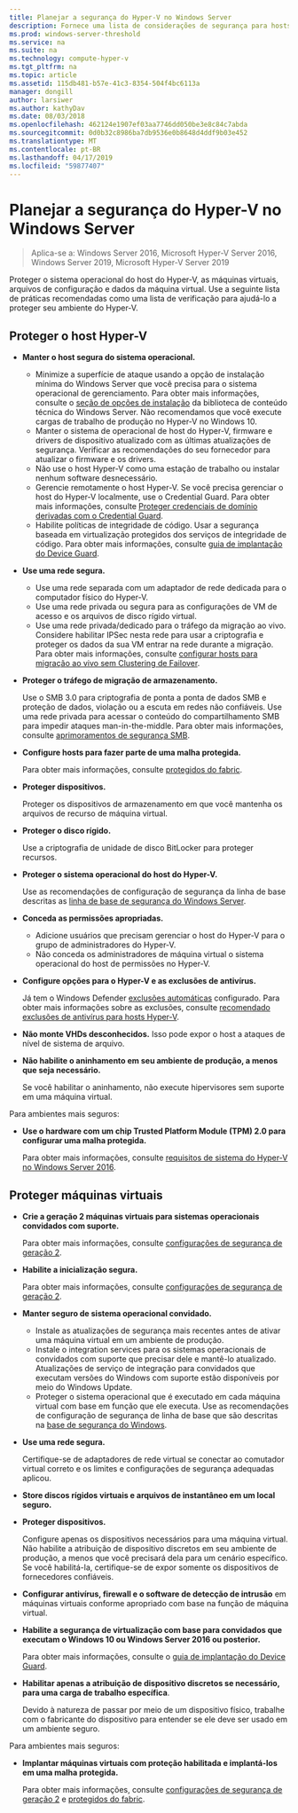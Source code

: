 ```yaml
---
title: Planejar a segurança do Hyper-V no Windows Server
description: Fornece uma lista de considerações de segurança para hosts Hyper-v e máquinas virtuais
ms.prod: windows-server-threshold
ms.service: na
ms.suite: na
ms.technology: compute-hyper-v
ms.tgt_pltfrm: na
ms.topic: article
ms.assetid: 115db481-b57e-41c3-8354-504f4bc6113a
manager: dongill
author: larsiwer
ms.author: kathyDav
ms.date: 08/03/2018
ms.openlocfilehash: 462124e1907ef03aa7746dd050be3e8c84c7abda
ms.sourcegitcommit: 0d0b32c8986ba7db9536e0b8648d4ddf9b03e452
ms.translationtype: MT
ms.contentlocale: pt-BR
ms.lasthandoff: 04/17/2019
ms.locfileid: "59877407"
---
```

# <a name="plan-for-hyper-v-security-in-windows-server"></a>Planejar a segurança do Hyper-V no Windows Server

>Aplica-se a: Windows Server 2016, Microsoft Hyper-V Server 2016, Windows Server 2019, Microsoft Hyper-V Server 2019

Proteger o sistema operacional do host do Hyper-V, as máquinas virtuais, arquivos de configuração e dados da máquina virtual. Use a seguinte lista de práticas recomendadas como uma lista de verificação para ajudá-lo a proteger seu ambiente do Hyper-V.

## <a name="secure-the-hyper-v-host"></a>Proteger o host Hyper-V
- **Manter o host segura do sistema operacional.**
    - Minimize a superfície de ataque usando a opção de instalação mínima do Windows Server que você precisa para o sistema operacional de gerenciamento. Para obter mais informações, consulte o [seção de opções de instalação](/windows-server/windows-server#installation-options) da biblioteca de conteúdo técnica do Windows Server. Não recomendamos que você execute cargas de trabalho de produção no Hyper-V no Windows 10.
    - Manter o sistema de operacional de host do Hyper-V, firmware e drivers de dispositivo atualizado com as últimas atualizações de segurança. Verificar as recomendações do seu fornecedor para atualizar o firmware e os drivers.
    - Não use o host Hyper-V como uma estação de trabalho ou instalar nenhum software desnecessário.
    - Gerencie remotamente o host Hyper-V. Se você precisa gerenciar o host do Hyper-V localmente, use o Credential Guard. Para obter mais informações, consulte [Proteger credenciais de domínio derivadas com o Credential Guard](https://docs.microsoft.com/windows/access-protection/credential-guard/credential-guard).
    - Habilite políticas de integridade de código. Usar a segurança baseada em virtualização protegidos dos serviços de integridade de código. Para obter mais informações, consulte [guia de implantação do Device Guard](https://docs.microsoft.com/windows/device-security/device-guard/device-guard-deployment-guide).
- **Use uma rede segura.**
    - Use uma rede separada com um adaptador de rede dedicada para o computador físico do Hyper-V.
    - Use uma rede privada ou segura para as configurações de VM de acesso e os arquivos de disco rígido virtual.
    - Use uma rede privada/dedicado para o tráfego da migração ao vivo. Considere habilitar IPSec nesta rede para usar a criptografia e proteger os dados da sua VM entrar na rede durante a migração. Para obter mais informações, consulte [configurar hosts para migração ao vivo sem Clustering de Failover](../deploy/set-up-hosts-for-live-migration-without-failover-clustering.md).
- **Proteger o tráfego de migração de armazenamento.** 

    Use o SMB 3.0 para criptografia de ponta a ponta de dados SMB e proteção de dados, violação ou a escuta em redes não confiáveis. Use uma rede privada para acessar o conteúdo do compartilhamento SMB para impedir ataques man-in-the-middle. Para obter mais informações, consulte [aprimoramentos de segurança SMB](https://technet.microsoft.com/library/dn551363.aspx). 
- **Configure hosts para fazer parte de uma malha protegida.** 

    Para obter mais informações, consulte [protegidos do fabric](../../../security/guarded-fabric-shielded-vm/guarded-fabric-and-shielded-vms-top-node.md).
- **Proteger dispositivos.** 

    Proteger os dispositivos de armazenamento em que você mantenha os arquivos de recurso de máquina virtual.
    
- **Proteger o disco rígido.** 

    Use a criptografia de unidade de disco BitLocker para proteger recursos.
    
- **Proteger o sistema operacional do host do Hyper-V.** 

    Use as recomendações de configuração de segurança da linha de base descritas as [linha de base de segurança do Windows Server](https://docs.microsoft.com/windows/device-security/windows-security-baselines).
    
- **Conceda as permissões apropriadas.**
    - Adicione usuários que precisam gerenciar o host do Hyper-V para o grupo de administradores do Hyper-V.
    - Não conceda os administradores de máquina virtual o sistema operacional do host de permissões no Hyper-V.

- **Configure opções para o Hyper-V e as exclusões de antivírus.**  

    Já tem o Windows Defender [exclusões automáticas](https://docs.microsoft.com/windows/security/threat-protection/windows-defender-antivirus/configure-server-exclusions-windows-defender-antivirus) configurado. Para obter mais informações sobre as exclusões, consulte [recomendado exclusões de antivírus para hosts Hyper-V](https://support.microsoft.com/kb/3105657). 

- **Não monte VHDs desconhecidos.** Isso pode expor o host a ataques de nível de sistema de arquivo.

- **Não habilite o aninhamento em seu ambiente de produção, a menos que seja necessário.**

    Se você habilitar o aninhamento, não execute hipervisores sem suporte em uma máquina virtual.  

Para ambientes mais seguros:

- **Use o hardware com um chip Trusted Platform Module (TPM) 2.0 para configurar uma malha protegida.** 

    Para obter mais informações, consulte [requisitos de sistema do Hyper-V no Windows Server 2016](../system-requirements-for-hyper-v-on-windows.md).

## <a name="secure-virtual-machines"></a>Proteger máquinas virtuais
- **Crie a geração 2 máquinas virtuais para sistemas operacionais convidados com suporte.** 

    Para obter mais informações, consulte [configurações de segurança de geração 2](../learn-more/Generation-2-virtual-machine-security-settings-for-Hyper-V.md).
    
- **Habilite a inicialização segura.** 

    Para obter mais informações, consulte [configurações de segurança de geração 2](../learn-more/Generation-2-virtual-machine-security-settings-for-Hyper-V.md).
    
- **Manter seguro de sistema operacional convidado.**

    - Instale as atualizações de segurança mais recentes antes de ativar uma máquina virtual em um ambiente de produção.
    - Instale o integration services para os sistemas operacionais de convidados com suporte que precisar dele e mantê-lo atualizado. Atualizações de serviço de integração para convidados que executam versões do Windows com suporte estão disponíveis por meio do Windows Update.
    - Proteger o sistema operacional que é executado em cada máquina virtual com base em função que ele executa. Use as recomendações de configuração de segurança de linha de base que são descritas na [base de segurança do Windows](https://docs.microsoft.com/windows/device-security/windows-security-baselines).
    
- **Use uma rede segura.** 

    Certifique-se de adaptadores de rede virtual se conectar ao comutador virtual correto e os limites e configurações de segurança adequadas aplicou.
    
- **Store discos rígidos virtuais e arquivos de instantâneo em um local seguro.**

- **Proteger dispositivos.** 

    Configure apenas os dispositivos necessários para uma máquina virtual. Não habilite a atribuição de dispositivo discretos em seu ambiente de produção, a menos que você precisará dela para um cenário específico. Se você habilitá-la, certifique-se de expor somente os dispositivos de fornecedores confiáveis. 
    
- **Configurar antivírus, firewall e o software de detecção de intrusão** em máquinas virtuais conforme apropriado com base na função de máquina virtual.

- **Habilite a segurança de virtualização com base para convidados que executam o Windows 10 ou Windows Server 2016 ou posterior.** 

    Para obter mais informações, consulte o [guia de implantação do Device Guard](https://docs.microsoft.com/windows/device-security/device-guard/device-guard-deployment-guide).
    
- **Habilitar apenas a atribuição de dispositivo discretos se necessário, para uma carga de trabalho específica**. 

    Devido à natureza de passar por meio de um dispositivo físico, trabalhe com o fabricante do dispositivo para entender se ele deve ser usado em um ambiente seguro.

Para ambientes mais seguros:

- **Implantar máquinas virtuais com proteção habilitada e implantá-los em uma malha protegida.** 

    Para obter mais informações, consulte [configurações de segurança de geração 2](../learn-more/Generation-2-virtual-machine-security-settings-for-Hyper-V.md) e [protegidos do fabric](../../../security/guarded-fabric-shielded-vm/guarded-fabric-and-shielded-vms-top-node.md).
